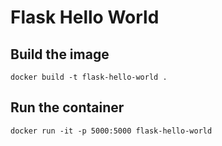 # Flask Hello World

## Build the image

``` 
docker build -t flask-hello-world . 
```

## Run the container
``` 
docker run -it -p 5000:5000 flask-hello-world
```